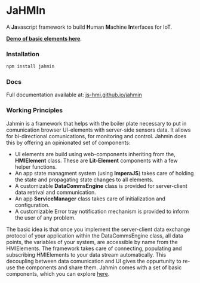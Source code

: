 # JaHMIn
A **Ja**vascript framework to build **H**uman **M**achine **In**terfaces for IoT.

**[Demo of basic elements here](https://js-hmi.github.io/jmn-basic-elements/demo)**.

### Installation 

```js
npm install jahmin
```

### Docs

Full documentation available at: [js-hmi.github.io/jahmin](https://js-hmi.github.io/jahmin/index.html)


### Working Principles

Jahmin is a framework that helps with the boiler plate necessary to put in comunication browser UI-elements 
with server-side sensors data. It allows for bi-directional comunications, for monitoring and control.
Jahmin does this by offering an opinionated set of components:

- UI elements are build using web-components inheriting from the, **HMIElement** class. These are **Lit-Element** components
with a few helper functions. 
- An app state managment system (using **ImperaJS**) takes care of holding the state and propagating state changes to all elements.
- A customizable **DataCommsEngine** class is provided for server-client data retrival and communication. 
- An app **ServiceManager** class takes care of initialization and configuration.
- A customizable Error tray notification mechanism is provided to inform the user of any problem.

The basic idea is that once you implement the server-client data exchange protocol of your application within the DataCommsEngine class,
all data points, the variables of your system, are accessible by name from the HMIElements. The framework takes care of connecting, 
populating and subscribing HMIElements to your data stream automatically. This decoupling between data comunication and UI 
gives the oppurtunity to re-use the components and share them. 
Jahmin comes with a set of basic components, which you can explore [here](https://js-hmi.github.io/jmn-basic-elements/demo).
